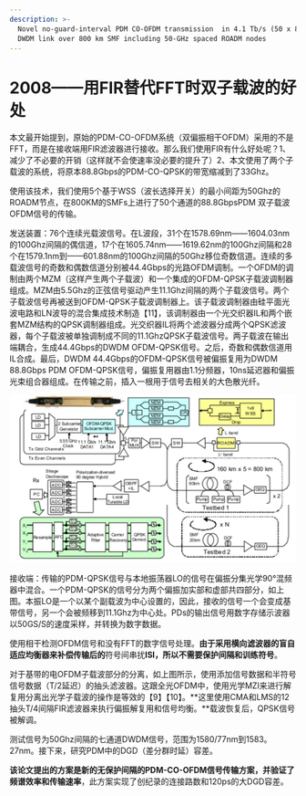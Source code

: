 ```yaml
---
description: >-
  Novel no-guard-interval PDM CO-OFDM transmission  in 4.1 Tb/s (50 x 88.8-Gb/s)
  DWDM link over 800 km SMF including 50-GHz spaced ROADM nodes
---
```


# 2008——用FIR替代FFT时双子载波的好处

本文最开始提到，原始的PDM-CO-OFDM系统（双偏振相干OFDM）采用的不是FFT，而是在接收端用FIR滤波器进行接收。那么我们使用FIR有什么好处呢？1、减少了不必要的开销（这样就不会使速率没必要的提升了）2、本文使用了两个子载波的系统，将原本88.8Gbps的PDM-CO-QPSK的带宽缩减到了33Ghz。

使用该技术，我们使用5个基于WSS（波长选择开关）的最小间距为50Ghz的ROADM节点，在800KM的SMFs上进行了50个通道的88.8GbpsPDM 双子载波OFDM信号的传输。

发送装置：76个连续光载波信号。在L波段，31个在1578.69nm——1604.03nm的100Ghz间隔的偶信道，17个在1605.74nm——1619.62nm的100Ghz间隔和28个在1579.1nm到——601.88nm的100Ghz间隔的50Ghz移位奇数信道。连续的多载波信号的奇数和偶数信道分别被44.4Gbps的光路OFDM调制。一个OFDM的调制由两个MZM（这样产生两个子载波）和一个集成的OFDM-QPSK子载波调制器组成。MZM由5.5Ghz的正弦信号驱动产生11.1Ghz间隔的两个子载波信号。两个子载波信号再被送到OFDM-QPSK子载波调制器上。该子载波调制器由硅平面光波电路和LN波导的混合集成技术制造【11】，该调制器由一个光交织器IL和两个嵌套MZM结构的QPSK调制器组成。光交织器IL将两个滤波器分成两个QPSK滤波器，每个子载波被单独调制成不同的11.1GhzQPSK子载波信号。两子载波在输出端耦合，生成44.4Gbps的DWDM OFDM-QPSK信号。之后，奇数和偶数信道用IL合成。最后，DWDM 44.4Gbps的OFDM-QPSK信号被偏振复用为DWDM 88.8Gbps PDM OFDM-QPSK信号，偏振复用器由1.1分频器，10ns延迟器和偏振光束组合器组成。在传输之前，插入一根用于信号去相关的大色散光纤。

![PDM-OFDM&#x4FE1;&#x53F7;&#x4F20;&#x8F93;&#x88C5;&#x7F6E;](../../../.gitbook/assets/image%20%2821%29.png)

接收端：传输的PDM-QPSK信号与本地振荡器LO的信号在偏振分集光学90°混频器中混合。一个PDM-QPSK的信号分为两个偏振加实部和虚部共四部分，如上图。本振LO是一个以某个副载波为中心设置的，因此，接收的信号一个会变成基带信号，另一个会被频移到11.1Ghz为中心处。PDs的输出信号用数字存储示波器以50GS/S的速度采样，并转换为数字数据。

使用相干检测OFDM信号和没有FFT的数字信号处理。**由于采用横向滤波器的盲自适应均衡器来补偿传输后的**符号间串扰**ISI，所以不需要保护间隔和训练符号**。

对于基带的电OFDM子载波部分的分离，如上图所示，使用添加信号数据和半符号信号数据（T/2延迟）的抽头滤波器。这跟全光OFDM中，使用光学MZI来进行解复用分离出光学子载波的操作是等效的【9】【10】。**这里使用CMA和LMS的12抽头T/4间隔FIR滤波器来执行偏振解复用和信号均衡。**载波恢复后，QPSK信号被解调。

测试信号为50Ghz间隔的七通道DWDM信号，范围为1580/77nm到1583。27nm。接下来，研究PDM中的DGD（差分群时延）容差。

**该论文提出的方案是新的无保护间隔的PDM-CO-OFDM信号传输方案，并验证了频谱效率和传输速率**，此方案实现了创纪录的连接路数和120ps的大DGD容差。

